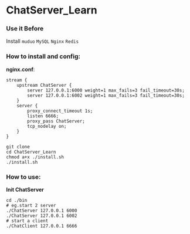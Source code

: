 # ChatServer_Learn

### Use it Before

Install `muduo` `MySQL` `Nginx` `Redis`  

### How to install and config:

**nginx.conf**:
```
stream {
    upstream ChatServer {
        server 127.0.0.1:6000 weight=1 max_fails=3 fail_timeout=30s;
        server 127.0.0.1:6002 weight=1 max_fails=3 fail_timeout=30s;
    }
    server {
        proxy_connect_timeout 1s;
        listen 6666;
        proxy_pass ChatServer;
        tcp_nodelay on;
    }
}
```

``` shell
git clone
cd ChatServer_Learn
chmod a+x ./install.sh
./install.sh
```

### How to use:
**Init ChatServer**
```
cd ./bin
# eg.start 2 server
./ChatServer 127.0.0.1 6000
./ChatServer 127.0.0.1 6002
# start a client
./ChatClient 127.0.0.1 6666
```
